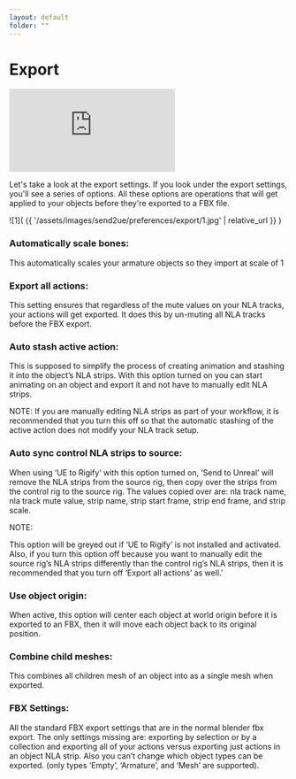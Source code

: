 ```yaml
---
layout: default
folder: ""
---
```


# Export

<iframe src="https://www.youtube.com/embed/yZz5Zl5EB4A" frameborder="0" allow="accelerometer; autoplay; clipboard-write; encrypted-media; gyroscope; picture-in-picture" allowfullscreen></iframe>


Let's take a look at the export settings. If you look under the export settings, you'll see a series of options. All these options are operations that will get applied to your objects before they're exported to a FBX file.

![1]( {{ '/assets/images/send2ue/preferences/export/1.jpg' | relative_url }} )


### Automatically scale bones:

This automatically scales your armature objects so they import at scale of 1


### Export all actions:

This setting ensures that regardless of the mute values on your NLA tracks, your actions will get exported. It does this by un-muting all NLA tracks before the FBX export.


### Auto stash active action:

This is supposed to simplify the process of creating animation and stashing it into the object’s NLA strips.  With this option turned on you can start animating on an object and export it and not have to manually edit NLA strips.


NOTE:
If you are manually editing NLA strips as part of your workflow, it is recommended that you turn this off so that the automatic stashing of the active action does not modify your NLA track setup.


### Auto sync control NLA strips to source:

When using ‘UE to Rigify’ with this option turned on, ‘Send to Unreal’ will remove the NLA strips from the source rig, then copy over the strips from the control rig to the source rig.  The values copied over are: nla track name, nla track mute value, strip name, strip start frame, strip end frame, and strip scale.


NOTE:

This option will be greyed out if ‘UE to Rigify’ is not installed and activated.  Also, if you turn this option off because you want to manually edit the source rig’s NLA strips differently than the control rig’s NLA strips, then it is recommended that you turn off ‘Export all actions’ as well.’


### Use object origin:

When active, this option will center each object at world origin before it is exported to an FBX, then it will move each object back to its original position.


### Combine child meshes:

This combines all children mesh of an object into as a single mesh when exported.


### FBX Settings:

All the standard FBX export settings that are in the normal blender fbx export. The only settings missing are: exporting by selection or by a collection and exporting all of your actions versus exporting just actions in an object NLA strip. Also you can’t change which object types can be exported. (only types ‘Empty’, ‘Armature’, and ‘Mesh’ are supported).